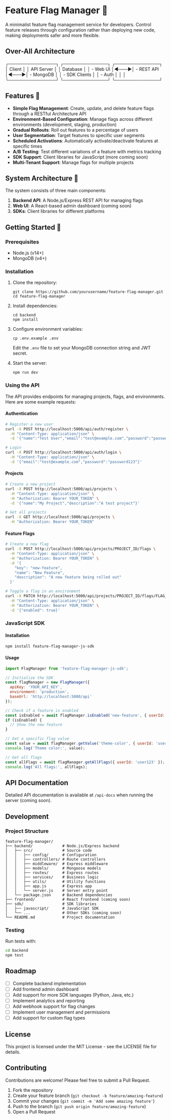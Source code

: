 # Feature Flag Manager 🐎

A minimalist feature flag management service for developers. Control feature releases through configuration rather than deploying new code, making deployments safer and more flexible.

## Over-All Architecture

┌───────────────┐     ┌──────────────┐     ┌──────────────┐
│ Client        │     │ API Server   │     │ Database     │
│ - Web UI      │◄───►│ - REST API   │◄───►│ - MongoDB    │
│ - SDK Clients │     │ - Auth       │     │              │
└───────────────┘     └──────────────┘     └──────────────┘

## Features 🎢

- **Simple Flag Management**: Create, update, and delete feature flags through a RESTful Architecture API
- **Environment-Based Configuration**: Manage flags across different environments (development, staging, production)
- **Gradual Rollouts**: Roll out features to a percentage of users
- **User Segmentation**: Target features to specific user segments
- **Scheduled Activations**: Automatically activate/deactivate features at specific times
- **A/B Testing**: Test different variations of a feature with metrics tracking
- **SDK Support**: Client libraries for JavaScript (more coming soon)
- **Multi-Tenant Support**: Manage flags for multiple projects

## System Architecture 🔗

The system consists of three main components:

1. **Backend API**: A Node.js/Express REST API for managing flags
2. **Web UI**: A React-based admin dashboard (coming soon)
3. **SDKs**: Client libraries for different platforms

## Getting Started 📍

### Prerequisites

- Node.js (v14+)
- MongoDB (v4+)

### Installation

1. Clone the repository:
   ```
   git clone https://github.com/yourusername/feature-flag-manager.git
   cd feature-flag-manager
   ```

2. Install dependencies:
   ```
   cd backend
   npm install
   ```

3. Configure environment variables:
   ```
   cp .env.example .env
   ```
   Edit the `.env` file to set your MongoDB connection string and JWT secret.

4. Start the server:
   ```
   npm run dev
   ```

### Using the API

The API provides endpoints for managing projects, flags, and environments. Here are some example requests:

#### Authentication

```bash
# Register a new user
curl -X POST http://localhost:5000/api/auth/register \
  -H "Content-Type: application/json" \
  -d '{"name":"Test User","email":"test@example.com","password":"password123"}'

# Login
curl -X POST http://localhost:5000/api/auth/login \
  -H "Content-Type: application/json" \
  -d '{"email":"test@example.com","password":"password123"}'
```

#### Projects

```bash
# Create a new project
curl -X POST http://localhost:5000/api/projects \
  -H "Content-Type: application/json" \
  -H "Authorization: Bearer YOUR_TOKEN" \
  -d '{"name":"My Project","description":"A test project"}'

# Get all projects
curl -X GET http://localhost:5000/api/projects \
  -H "Authorization: Bearer YOUR_TOKEN"
```

#### Feature Flags

```bash
# Create a new flag
curl -X POST http://localhost:5000/api/projects/PROJECT_ID/flags \
  -H "Content-Type: application/json" \
  -H "Authorization: Bearer YOUR_TOKEN" \
  -d '{
    "key": "new-feature",
    "name": "New Feature",
    "description": "A new feature being rolled out"
  }'

# Toggle a flag in an environment
curl -X PATCH http://localhost:5000/api/projects/PROJECT_ID/flags/FLAG_ID/environments/production/toggle \
  -H "Content-Type: application/json" \
  -H "Authorization: Bearer YOUR_TOKEN" \
  -d '{"enabled": true}'
```

### JavaScript SDK

#### Installation

```bash
npm install feature-flag-manager-js-sdk
```

#### Usage

```javascript
import FlagManager from 'feature-flag-manager-js-sdk';

// Initialize the SDK
const flagManager = new FlagManager({
  apiKey: 'YOUR_API_KEY',
  environment: 'production',
  baseUrl: 'http://localhost:5000/api'
});

// Check if a feature is enabled
const isEnabled = await flagManager.isEnabled('new-feature', { userId: 'user123' });
if (isEnabled) {
  // Show the new feature
}

// Get a specific flag value
const value = await flagManager.getValue('theme-color', { userId: 'user123' });
console.log('Theme color:', value);

// Get all flags
const allFlags = await flagManager.getAllFlags({ userId: 'user123' });
console.log('All flags:', allFlags);
```

## API Documentation

Detailed API documentation is available at `/api-docs` when running the server (coming soon).

## Development

### Project Structure

```
feature-flag-manager/
├── backend/             # Node.js/Express backend
│   ├── src/             # Source code
│   │   ├── config/      # Configuration
│   │   ├── controllers/ # Route controllers
│   │   ├── middleware/  # Express middleware
│   │   ├── models/      # Mongoose models
│   │   ├── routes/      # Express routes
│   │   ├── services/    # Business logic
│   │   ├── utils/       # Utility functions
│   │   ├── app.js       # Express app
│   │   └── server.js    # Server entry point
│   └── package.json     # Backend dependencies
├── frontend/            # React frontend (coming soon)
├── sdk/                 # SDK libraries
│   ├── javascript/      # JavaScript SDK
│   └── ...              # Other SDKs (coming soon)
└── README.md            # Project documentation
```

### Testing

Run tests with:

```bash
cd backend
npm test
```

## Roadmap

- [ ] Complete backend implementation
- [ ] Add frontend admin dashboard
- [ ] Add support for more SDK languages (Python, Java, etc.)
- [ ] Implement analytics and reporting
- [ ] Add webhook support for flag changes
- [ ] Implement user management and permissions
- [ ] Add support for custom flag types

## License

This project is licensed under the MIT License - see the LICENSE file for details.

## Contributing

Contributions are welcome! Please feel free to submit a Pull Request.

1. Fork the repository
2. Create your feature branch (`git checkout -b feature/amazing-feature`)
3. Commit your changes (`git commit -m 'Add some amazing feature'`)
4. Push to the branch (`git push origin feature/amazing-feature`)
5. Open a Pull Request